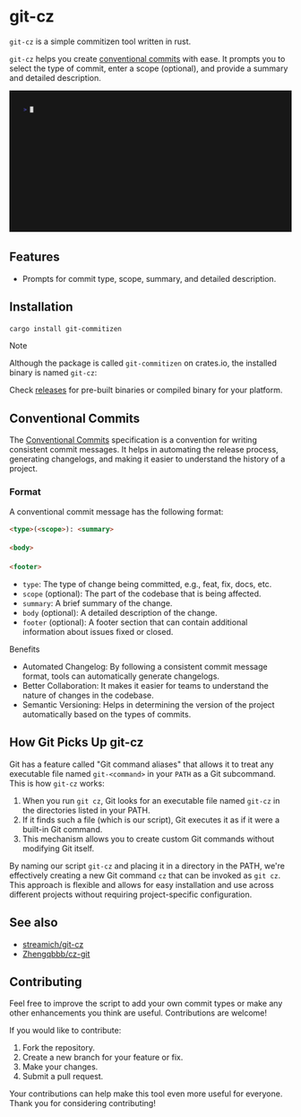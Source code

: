 # git-cz

`git-cz` is a simple commitizen tool written in rust.

`git-cz` helps you create [conventional commits](https://www.conventionalcommits.org/en/v1.0.0/) with ease. 
It prompts you to select the type of commit, enter a scope (optional), and provide a summary and detailed description. 

![demo](./assets/demo.gif)

## Features

- Prompts for commit type, scope, summary, and detailed description.


## Installation

```bash
cargo install git-commitizen
```
> [!NOTE]
> Although the package is called `git-commitizen` on crates.io, the installed binary is named `git-cz`:

Check [releases](https://github.com/k3ii/git-cz/releases) for pre-built binaries or compiled binary for your platform.

## Conventional Commits

The [Conventional Commits](https://www.conventionalcommits.org/) specification is a convention for writing consistent commit messages. It helps in automating the release process, generating changelogs, and making it easier to understand the history of a project.

### Format

A conventional commit message has the following format:


```md
<type>(<scope>): <summary>

<body>

<footer>
```

- `type`: The type of change being committed, e.g., feat, fix, docs, etc.
- `scope` (optional): The part of the codebase that is being affected.
- `summary`: A brief summary of the change.
- `body` (optional): A detailed description of the change.
- `footer` (optional): A footer section that can contain additional information about issues fixed or closed. 

Benefits

- Automated Changelog: By following a consistent commit message format, tools can automatically generate changelogs.
- Better Collaboration: It makes it easier for teams to understand the nature of changes in the codebase.
- Semantic Versioning: Helps in determining the version of the project automatically based on the types of commits.

## How Git Picks Up git-cz

Git has a feature called "Git command aliases" that allows it to treat any executable file named `git-<command>` in your `PATH` as a Git subcommand. This is how `git-cz` works:

1. When you run `git cz`, Git looks for an executable file named `git-cz` in the directories listed in your PATH.
2. If it finds such a file (which is our script), Git executes it as if it were a built-in Git command.
3. This mechanism allows you to create custom Git commands without modifying Git itself.

By naming our script `git-cz` and placing it in a directory in the PATH, we're effectively creating a new Git command `cz` that can be invoked as `git cz`.
This approach is flexible and allows for easy installation and use across different projects without requiring project-specific configuration.

## See also

- [streamich/git-cz](https://github.com/streamich/git-cz)
- [Zhengqbbb/cz-git](https://github.com/Zhengqbbb/cz-git)

## Contributing

Feel free to improve the script to add your own commit types or make any other enhancements you think are useful. Contributions are welcome!

If you would like to contribute:

1. Fork the repository.
2. Create a new branch for your feature or fix.
3. Make your changes.
4. Submit a pull request.

Your contributions can help make this tool even more useful for everyone. Thank you for considering contributing!

